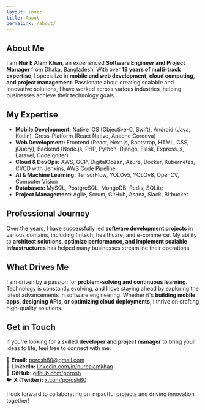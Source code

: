 ```yaml
---
layout: inner
title: About
permalink: /about/
---
```


## About Me

I am **Nur E Alam Khan**, an experienced **Software Engineer and Project Manager** from Dhaka, Bangladesh. With over **18 years of multi-track expertise**, I specialize in **mobile and web development, cloud computing, and project management**. Passionate about creating scalable and innovative solutions, I have worked across various industries, helping businesses achieve their technology goals.

## My Expertise

- **Mobile Development:** Native iOS (Objective-C, Swift), Android (Java, Kotlin), Cross-Platform (React Native, Apache Cordova)
- **Web Development:** Frontend (React, Next.js, Bootstrap, HTML, CSS, jQuery), Backend (Node.js, PHP, Python, Django, Flask, Express.js, Laravel, CodeIgniter)
- **Cloud & DevOps:** AWS, GCP, DigitalOcean, Azure, Docker, Kubernetes, CI/CD with Jenkins, AWS Code Pipeline
- **AI & Machine Learning:** TensorFlow, YOLOv5, YOLOv8, OpenCV, Computer Vision
- **Databases:** MySQL, PostgreSQL, MongoDB, Redis, SQLite
- **Project Management:** Agile, Scrum, GitHub, Asana, Slack, Bitbucket

## Professional Journey

Over the years, I have successfully led **software development projects** in various domains, including fintech, healthcare, and e-commerce. My ability to **architect solutions, optimize performance, and implement scalable infrastructures** has helped many businesses streamline their operations.

## What Drives Me

I am driven by a passion for **problem-solving and continuous learning**. Technology is constantly evolving, and I love staying ahead by exploring the latest advancements in software engineering. Whether it's **building mobile apps, designing APIs, or optimizing cloud deployments**, I thrive on crafting high-quality solutions.

## Get in Touch

If you're looking for a skilled **developer and project manager** to bring your ideas to life, feel free to connect with me:

📧 **Email:** porosh80@gmail.com  
🔗 **LinkedIn:** [linkedin.com/in/nurealamkhan](https://linkedin.com/in/nurealamkhan)  
📂 **GitHub:** [github.com/porosh](https://github.com/porosh)  
🐦 **X (Twitter):** [x.com/porosh80](https://x.com/porosh80)

I look forward to collaborating on impactful projects and driving innovation together!
